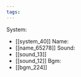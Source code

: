 ```yaml
---
tags:
---
```

System:
- [[system_40]]
Name:
- [[name_65278]]
Sound:
- [[sound_13]]
- [[sound_12]]
Bgm:
- [[bgm_224]]
